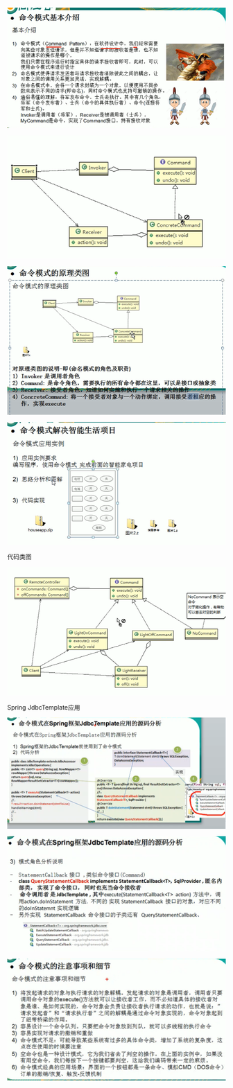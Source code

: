 
![](.命令模式_images/8eb7555a.png)

![](.命令模式_images/16296ec0.png)

![](.命令模式_images/89c56f89.png)

![](.命令模式_images/43cde856.png)

代码类图

![](.命令模式_images/c731e053.png)

Spring JdbcTemplate应用

![](.命令模式_images/cb925c2a.png)

![](.命令模式_images/5a0898a3.png)

![](.命令模式_images/618317ed.png)